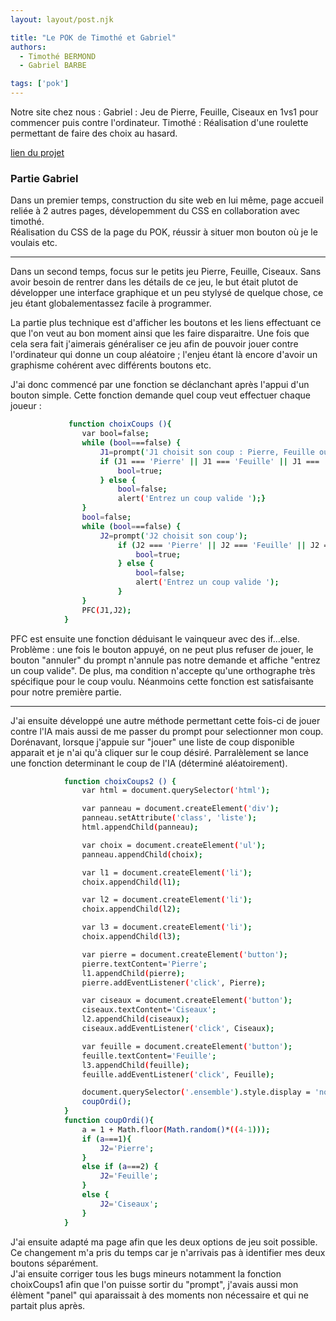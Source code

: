 ```yaml
---
layout: layout/post.njk

title: "Le POK de Timothé et Gabriel"
authors:
  - Timothé BERMOND
  - Gabriel BARBE

tags: ['pok']
---
```

<!-- Début Résumé -->

Notre site chez nous : 
Gabriel : Jeu de Pierre, Feuille, Ciseaux en 1vs1 pour commencer puis contre l'ordinateur. 
Timothé : Réalisation d'une roulette permettant de faire des choix au hasard. 

[lien du projet](https://github.com/gabrielbarbe00/POK-de-Gabriel.git)

<!-- Fin Résumé -->

### Partie Gabriel 

Dans un premier temps, construction du site web en lui même, page accueil reliée à 2 autres pages, dévelopemment du CSS en collaboration avec timothé. <br>
Réalisation du CSS de la page du POK, réussir à situer mon bouton où je le voulais etc. <hr>

Dans un second temps, focus sur le petits jeu Pierre, Feuille, Ciseaux. 
Sans avoir besoin de rentrer dans les détails de ce jeu, le but était plutot de développer une interface graphique et un peu stylysé de quelque chose, ce jeu étant globalementassez facile à programmer. <br>

La partie plus technique est d'afficher les boutons et les liens effectuant ce que l'on veut au bon moment ainsi que les faire disparaitre. Une fois que cela sera fait j'aimerais généraliser ce jeu afin de pouvoir jouer contre l'ordinateur qui donne un coup aléatoire ; l'enjeu étant là encore d'avoir un graphisme cohérent avec différents boutons etc. <br>

J'ai donc commencé par une fonction se déclanchant après l'appui d'un bouton simple. Cette fonction demande quel coup veut effectuer chaque joueur : 

```bash
             function choixCoups (){
                var bool=false;
                while (bool===false) {
                    J1=prompt('J1 choisit son coup : Pierre, Feuille ou Ciseaux');
                    if (J1 === 'Pierre' || J1 === 'Feuille' || J1 === 'Ciseaux') {
                        bool=true;
                    } else {
                        bool=false;
                        alert('Entrez un coup valide ');}
                }
                bool=false;
                while (bool===false) {
                    J2=prompt('J2 choisit son coup');
                        if (J2 === 'Pierre' || J2 === 'Feuille' || J2 === 'Ciseaux') {
                            bool=true;
                        } else {
                            bool=false;
                            alert('Entrez un coup valide ');
                        }
                }
                PFC(J1,J2);
            }
```
PFC est ensuite une fonction déduisant le vainqueur avec des if...else. Problème : une fois le bouton appuyé, on ne peut plus refuser de jouer, le bouton "annuler" du prompt n'annule pas notre demande et affiche "entrez un coup valide". De plus, ma condition n'accepte qu'une orthographe très spécifique pour le coup voulu. Néanmoins cette fonction est satisfaisante pour notre première partie. <hr>
J'ai ensuite développé une autre méthode permettant cette fois-ci de jouer contre l'IA mais aussi de me passer du prompt pour selectionner mon coup. Dorénavant, lorsque j'appuie sur "jouer" une liste de coup disponible apparait et je n'ai qu'à cliquer sur le coup désiré. Parralèlement se lance une fonction determinant le coup de l'IA (déterminé aléatoirement). 

```bash
            function choixCoups2 () {
                var html = document.querySelector('html');

                var panneau = document.createElement('div');
                panneau.setAttribute('class', 'liste');
                html.appendChild(panneau);

                var choix = document.createElement('ul');
                panneau.appendChild(choix);

                var l1 = document.createElement('li');
                choix.appendChild(l1);

                var l2 = document.createElement('li');
                choix.appendChild(l2);

                var l3 = document.createElement('li');
                choix.appendChild(l3);

                var pierre = document.createElement('button');
                pierre.textContent='Pierre';
                l1.appendChild(pierre);
                pierre.addEventListener('click', Pierre);

                var ciseaux = document.createElement('button');
                ciseaux.textContent='Ciseaux';
                l2.appendChild(ciseaux);
                ciseaux.addEventListener('click', Ciseaux);

                var feuille = document.createElement('button');
                feuille.textContent='Feuille';
                l3.appendChild(feuille);
                feuille.addEventListener('click', Feuille);

                document.querySelector('.ensemble').style.display = 'none';
                coupOrdi();
            }
            function coupOrdi(){
                a = 1 + Math.floor(Math.random()*((4-1)));
                if (a===1){
                    J2='Pierre';
                }
                else if (a===2) {
                    J2='Feuille';
                }
                else { 
                    J2='Ciseaux';
                }
            }
```
J'ai ensuite adapté ma page afin que les deux options de jeu soit possible. Ce changement m'a pris du temps car je n'arrivais pas à identifier mes deux boutons séparément. <br>
J'ai ensuite corriger tous les bugs mineurs notamment la fonction choixCoups1 afin que l'on puisse sortir du "prompt", j'avais aussi mon élèment "panel" qui aparaissait à des moments non nécessaire et qui ne partait plus après.